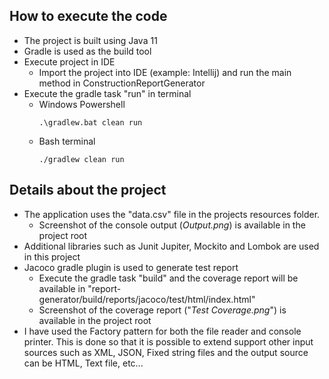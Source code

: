 ## How to execute the code
- The project is built using Java 11
- Gradle is used as the build tool
- Execute project in IDE
  - Import the project into IDE (example: Intellij) and run the main method in ConstructionReportGenerator
- Execute the gradle task "run" in terminal
  - Windows Powershell
    ```
    .\gradlew.bat clean run
    ```
  - Bash terminal
    ```
    ./gradlew clean run
    ```

## Details about the project
- The application uses the "data.csv" file in the projects resources folder.
  - Screenshot of the console output (_Output.png_) is available in the project root 
- Additional libraries such as Junit Jupiter, Mockito and Lombok are used in this project
- Jacoco gradle plugin is used to generate test report
  - Execute the gradle task "build" and the coverage report will be available in 
    "report-generator/build/reports/jacoco/test/html/index.html"
  - Screenshot of the coverage report ("_Test Coverage.png_") is available in the project root
- I have used the Factory pattern for both the file reader and console printer. This is done so 
  that it is possible to extend support other input sources such as XML, JSON, Fixed string files and 
  the output source can be HTML, Text file, etc...
